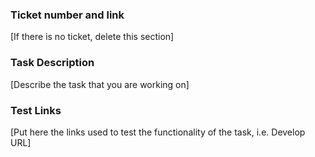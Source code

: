### Ticket number and link
[If there is no ticket, delete this section]

### Task Description
[Describe the task that you are working on]

### Test Links
[Put here the links used to test the functionality of the task, i.e. Develop URL]

